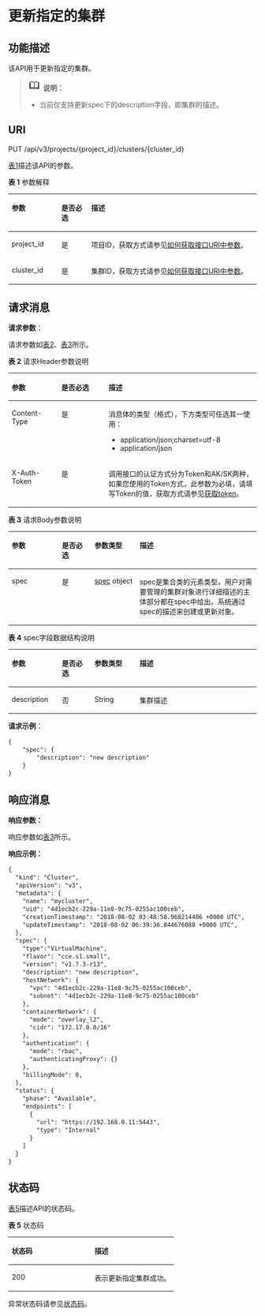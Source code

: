 # 更新指定的集群<a name="cce_02_0240"></a>

## 功能描述<a name="section1686113493165"></a>

该API用于更新指定的集群。

>![](public_sys-resources/icon-note.gif) **说明：** 
>-   当前仅支持更新spec下的description字段，即集群的描述。

## URI<a name="section8403243161416"></a>

PUT /api/v3/projects/\{project\_id\}/clusters/\{cluster\_id\}

[表1](#table2027961241820)描述该API的参数。

**表 1**  参数解释

<a name="table2027961241820"></a>
<table><thead align="left"><tr id="row122809120186"><th class="cellrowborder" valign="top" width="20%" id="mcps1.2.4.1.1"><p id="p91421758131813"><a name="p91421758131813"></a><a name="p91421758131813"></a>参数</p>
</th>
<th class="cellrowborder" valign="top" width="12%" id="mcps1.2.4.1.2"><p id="p101421758131816"><a name="p101421758131816"></a><a name="p101421758131816"></a>是否必选</p>
</th>
<th class="cellrowborder" valign="top" width="68%" id="mcps1.2.4.1.3"><p id="p19143115818187"><a name="p19143115818187"></a><a name="p19143115818187"></a>描述</p>
</th>
</tr>
</thead>
<tbody><tr id="row32801312121810"><td class="cellrowborder" valign="top" width="20%" headers="mcps1.2.4.1.1 "><p id="p1714415589184"><a name="p1714415589184"></a><a name="p1714415589184"></a>project_id</p>
</td>
<td class="cellrowborder" valign="top" width="12%" headers="mcps1.2.4.1.2 "><p id="p814518580186"><a name="p814518580186"></a><a name="p814518580186"></a>是</p>
</td>
<td class="cellrowborder" valign="top" width="68%" headers="mcps1.2.4.1.3 "><p id="p5145175891811"><a name="p5145175891811"></a><a name="p5145175891811"></a>项目ID，获取方式请参见<a href="如何获取接口URI中参数.md">如何获取接口URI中参数</a>。</p>
</td>
</tr>
<tr id="row126417469411"><td class="cellrowborder" valign="top" width="20%" headers="mcps1.2.4.1.1 "><p id="p5642046194113"><a name="p5642046194113"></a><a name="p5642046194113"></a>cluster_id</p>
</td>
<td class="cellrowborder" valign="top" width="12%" headers="mcps1.2.4.1.2 "><p id="p146484634113"><a name="p146484634113"></a><a name="p146484634113"></a>是</p>
</td>
<td class="cellrowborder" valign="top" width="68%" headers="mcps1.2.4.1.3 "><p id="p664164613418"><a name="p664164613418"></a><a name="p664164613418"></a>集群ID，获取方式请参见<a href="如何获取接口URI中参数.md">如何获取接口URI中参数</a>。</p>
</td>
</tr>
</tbody>
</table>

## 请求消息<a name="section947084713911"></a>

**请求参数**：

请求参数如[表2](#table172831182919)、[表3](#table34052983203655)所示。

**表 2**  请求Header参数说明

<a name="table172831182919"></a>
<table><thead align="left"><tr id="cce_02_0236_row55001954122614"><th class="cellrowborder" valign="top" width="20%" id="mcps1.2.4.1.1"><p id="cce_02_0236_p115009545264"><a name="cce_02_0236_p115009545264"></a><a name="cce_02_0236_p115009545264"></a>参数</p>
</th>
<th class="cellrowborder" valign="top" width="19%" id="mcps1.2.4.1.2"><p id="cce_02_0236_p175001547265"><a name="cce_02_0236_p175001547265"></a><a name="cce_02_0236_p175001547265"></a>是否必选</p>
</th>
<th class="cellrowborder" valign="top" width="61%" id="mcps1.2.4.1.3"><p id="cce_02_0236_p16500154162611"><a name="cce_02_0236_p16500154162611"></a><a name="cce_02_0236_p16500154162611"></a>描述</p>
</th>
</tr>
</thead>
<tbody><tr id="cce_02_0236_row199801811203412"><td class="cellrowborder" valign="top" width="20%" headers="mcps1.2.4.1.1 "><p id="cce_02_0236_p69808112344"><a name="cce_02_0236_p69808112344"></a><a name="cce_02_0236_p69808112344"></a>Content-Type</p>
</td>
<td class="cellrowborder" valign="top" width="19%" headers="mcps1.2.4.1.2 "><p id="cce_02_0236_p3980111103414"><a name="cce_02_0236_p3980111103414"></a><a name="cce_02_0236_p3980111103414"></a>是</p>
</td>
<td class="cellrowborder" valign="top" width="61%" headers="mcps1.2.4.1.3 "><p id="cce_02_0236_p169801011203416"><a name="cce_02_0236_p169801011203416"></a><a name="cce_02_0236_p169801011203416"></a>消息体的类型（格式），下方类型可任选其一使用：</p>
<a name="cce_02_0236_ul7385444163617"></a><a name="cce_02_0236_ul7385444163617"></a><ul id="cce_02_0236_ul7385444163617"><li>application/json;charset=utf-8</li><li>application/json</li></ul>
</td>
</tr>
<tr id="cce_02_0236_row3500125412260"><td class="cellrowborder" valign="top" width="20%" headers="mcps1.2.4.1.1 "><p id="cce_02_0236_p105001654202618"><a name="cce_02_0236_p105001654202618"></a><a name="cce_02_0236_p105001654202618"></a>X-Auth-Token</p>
</td>
<td class="cellrowborder" valign="top" width="19%" headers="mcps1.2.4.1.2 "><p id="cce_02_0236_p20500954182618"><a name="cce_02_0236_p20500954182618"></a><a name="cce_02_0236_p20500954182618"></a>是</p>
</td>
<td class="cellrowborder" valign="top" width="61%" headers="mcps1.2.4.1.3 "><p id="cce_02_0236_p1250055462618"><a name="cce_02_0236_p1250055462618"></a><a name="cce_02_0236_p1250055462618"></a>调用接口的认证方式分为Token和AK/SK两种，如果您使用的Token方式，此参数为必填，请填写Token的值，获取方式请参见<a href="认证鉴权.md#section2417768214391">获取token</a>。</p>
</td>
</tr>
</tbody>
</table>

**表 3**  请求Body参数说明

<a name="table34052983203655"></a>
<table><thead align="left"><tr id="row30254333203655"><th class="cellrowborder" valign="top" width="20.202020202020204%" id="mcps1.2.5.1.1"><p id="p34681881203655"><a name="p34681881203655"></a><a name="p34681881203655"></a>参数</p>
</th>
<th class="cellrowborder" valign="top" width="13.131313131313133%" id="mcps1.2.5.1.2"><p id="p333122111014"><a name="p333122111014"></a><a name="p333122111014"></a>是否必选</p>
</th>
<th class="cellrowborder" valign="top" width="18.181818181818183%" id="mcps1.2.5.1.3"><p id="p57769002203655"><a name="p57769002203655"></a><a name="p57769002203655"></a>参数类型</p>
</th>
<th class="cellrowborder" valign="top" width="48.484848484848484%" id="mcps1.2.5.1.4"><p id="p58673482203655"><a name="p58673482203655"></a><a name="p58673482203655"></a>描述</p>
</th>
</tr>
</thead>
<tbody><tr id="row9619511127"><td class="cellrowborder" valign="top" width="20.202020202020204%" headers="mcps1.2.5.1.1 "><p id="p4785161212"><a name="p4785161212"></a><a name="p4785161212"></a>spec</p>
</td>
<td class="cellrowborder" valign="top" width="13.131313131313133%" headers="mcps1.2.5.1.2 "><p id="p97205171219"><a name="p97205171219"></a><a name="p97205171219"></a>是</p>
</td>
<td class="cellrowborder" valign="top" width="18.181818181818183%" headers="mcps1.2.5.1.3 "><p id="p32441816164615"><a name="p32441816164615"></a><a name="p32441816164615"></a><a href="#table1034041612134">spec</a> object</p>
</td>
<td class="cellrowborder" valign="top" width="48.484848484848484%" headers="mcps1.2.5.1.4 "><p id="p10785112129"><a name="p10785112129"></a><a name="p10785112129"></a>spec是集合类的元素类型，用户对需要管理的集群对象进行详细描述的主体部分都在spec中给出。系统通过spec的描述来创建或更新对象。</p>
</td>
</tr>
</tbody>
</table>

**表 4**  spec字段数据结构说明

<a name="table1034041612134"></a>
<table><thead align="left"><tr id="row14348121616132"><th class="cellrowborder" valign="top" width="20.202020202020204%" id="mcps1.2.5.1.1"><p id="p133505167139"><a name="p133505167139"></a><a name="p133505167139"></a>参数</p>
</th>
<th class="cellrowborder" valign="top" width="13.131313131313133%" id="mcps1.2.5.1.2"><p id="p6353201611319"><a name="p6353201611319"></a><a name="p6353201611319"></a>是否必选</p>
</th>
<th class="cellrowborder" valign="top" width="18.181818181818183%" id="mcps1.2.5.1.3"><p id="p735501615139"><a name="p735501615139"></a><a name="p735501615139"></a>参数类型</p>
</th>
<th class="cellrowborder" valign="top" width="48.484848484848484%" id="mcps1.2.5.1.4"><p id="p15357151631311"><a name="p15357151631311"></a><a name="p15357151631311"></a>描述</p>
</th>
</tr>
</thead>
<tbody><tr id="row438141651319"><td class="cellrowborder" valign="top" width="20.202020202020204%" headers="mcps1.2.5.1.1 "><p id="p1653144010196"><a name="p1653144010196"></a><a name="p1653144010196"></a>description</p>
</td>
<td class="cellrowborder" valign="top" width="13.131313131313133%" headers="mcps1.2.5.1.2 "><p id="p9485133718193"><a name="p9485133718193"></a><a name="p9485133718193"></a>否</p>
</td>
<td class="cellrowborder" valign="top" width="18.181818181818183%" headers="mcps1.2.5.1.3 "><p id="p65261417142217"><a name="p65261417142217"></a><a name="p65261417142217"></a>String</p>
</td>
<td class="cellrowborder" valign="top" width="48.484848484848484%" headers="mcps1.2.5.1.4 "><p id="p1318113472302"><a name="p1318113472302"></a><a name="p1318113472302"></a>集群描述</p>
</td>
</tr>
</tbody>
</table>

**请求示例**：

```
{
    "spec": {
        "description": "new description"
    }
}
```

## 响应消息<a name="section61819725020"></a>

**响应参数：**

响应参数如[表3](获取指定的集群.md#table34052983203655)所示。

**响应示例：**

```
{
  "kind": "Cluster",
  "apiVersion": "v3",
  "metadata": {
    "name": "mycluster", 
    "uid": "4d1ecb2c-229a-11e8-9c75-0255ac100ceb", 
    "creationTimestamp": "2018-08-02 03:48:58.968214406 +0000 UTC",
    "updateTimestamp": "2018-08-02 06:39:36.844676088 +0000 UTC",
  },
  "spec": {
    "type":"VirtualMachine",
    "flavor": "cce.s1.small",
    "version": "v1.7.3-r13",
    "description": "new description", 
    "hostNetwork": {
      "vpc": "4d1ecb2c-229a-11e8-9c75-0255ac100ceb", 
      "subnet": "4d1ecb2c-229a-11e8-9c75-0255ac100ceb"
    },
    "containerNetwork": {
      "mode": "overlay_l2",
      "cidr": "172.17.0.0/16"
    },
    "authentication": {
      "mode": "rbac",
      "authenticatingProxy": {}
    },
    "billingMode": 0, 
  },
  "status": {
    "phase": "Available",
    "endpoints": [
      {
        "url": "https://192.168.0.11:5443",
        "type": "Internal"
      }
    ]
  }
}
```

## 状态码<a name="s50f1049a6a4d404c895cf636eb8f3bf1"></a>

[表5](#zh-cn_topic_0079614900_table46761928)描述API的状态码。

**表 5**  状态码

<a name="zh-cn_topic_0079614900_table46761928"></a>
<table><thead align="left"><tr id="zh-cn_topic_0079614900_row33254664"><th class="cellrowborder" valign="top" width="50%" id="mcps1.2.3.1.1"><p id="p55616028205955"><a name="p55616028205955"></a><a name="p55616028205955"></a>状态码</p>
</th>
<th class="cellrowborder" valign="top" width="50%" id="mcps1.2.3.1.2"><p id="p8604418205955"><a name="p8604418205955"></a><a name="p8604418205955"></a>描述</p>
</th>
</tr>
</thead>
<tbody><tr id="zh-cn_topic_0079614900_row41084259"><td class="cellrowborder" valign="top" width="50%" headers="mcps1.2.3.1.1 "><p id="zh-cn_topic_0079614900_p39490674"><a name="zh-cn_topic_0079614900_p39490674"></a><a name="zh-cn_topic_0079614900_p39490674"></a>200</p>
</td>
<td class="cellrowborder" valign="top" width="50%" headers="mcps1.2.3.1.2 "><p id="zh-cn_topic_0079614900_p44628050"><a name="zh-cn_topic_0079614900_p44628050"></a><a name="zh-cn_topic_0079614900_p44628050"></a>表示更新指定集群成功。</p>
</td>
</tr>
</tbody>
</table>

异常状态码请参见[状态码](状态码.md)。

